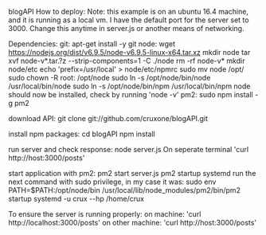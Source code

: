 blogAPI
How to deploy:
Note: this example is on an ubuntu 16.4 machine, and it is running as a local vm.
I have the default port for the server set to 3000. Change this anytime in server.js or another means of networking.

Dependencies:
git: 
    apt-get install -y git
node: 
    wget https://nodejs.org/dist/v6.9.5/node-v6.9.5-linux-x64.tar.xz
    mkdir node
    tar xvf node-v*.tar.?z --strip-components=1 -C ./node
    rm -rf node-v*
    mkdir node/etc
    echo 'prefix=/usr/local' > node/etc/npmrc
    sudo mv node /opt/
    sudo chown -R root: /opt/node
    sudo ln -s /opt/node/bin/node /usr/local/bin/node
    sudo ln -s /opt/node/bin/npm /usr/local/bin/npm
    node should now be installed, check by running 'node -v'
pm2: 
    sudo npm install -g pm2

download API:
    git clone git://github.com/cruxone/blogAPI.git

install npm packages:
    cd blogAPI
    npm install

run server and check response:
    node server.js
    On seperate terminal 'curl http://host:3000/posts'

start application with pm2:
    pm2 start server.js
    pm2 startup systemd
    run the next command with sudo privilege, in my case it was: 
        sudo env PATH=$PATH:/opt/node/bin /usr/local/lib/node_modules/pm2/bin/pm2 startup systemd -u crux --hp /home/crux

To ensure the server is running properly:
    on machine: 'curl http://localhost:3000/posts'
    on other machine: 'curl http://host:3000/posts'
